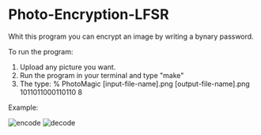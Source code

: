 # Photo-Encryption-LFSR

Whit this program you can encrypt an image by writing a bynary password.

To run the program:
1. Upload any picture you want.
2. Run the program in your terminal and type "make"
3. The type: % PhotoMagic [input-file-name].png [output-file-name].png 1011011000110110 8

Example:

![encode](https://user-images.githubusercontent.com/49037881/108530237-5ff41700-72a3-11eb-8c41-a7649249d346.png)
![decode](https://user-images.githubusercontent.com/49037881/108530227-5e2a5380-72a3-11eb-8131-c706c6e4de13.png)

